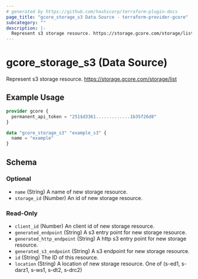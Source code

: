 ```yaml
---
# generated by https://github.com/hashicorp/terraform-plugin-docs
page_title: "gcore_storage_s3 Data Source - terraform-provider-gcore"
subcategory: ""
description: |-
  Represent s3 storage resource. https://storage.gcore.com/storage/list
---
```


# gcore_storage_s3 (Data Source)

Represent s3 storage resource. https://storage.gcore.com/storage/list

## Example Usage

```terraform
provider gcore {
  permanent_api_token = "251$d3361.............1b35f26d8"
}

data "gcore_storage_s3" "example_s3" {
  name = "example"
}
```

<!-- schema generated by tfplugindocs -->
## Schema

### Optional

- `name` (String) A name of new storage resource.
- `storage_id` (Number) An id of new storage resource.

### Read-Only

- `client_id` (Number) An client id of new storage resource.
- `generated_endpoint` (String) A s3 entry point for new storage resource.
- `generated_http_endpoint` (String) A http s3 entry point for new storage resource.
- `generated_s3_endpoint` (String) A s3 endpoint for new storage resource.
- `id` (String) The ID of this resource.
- `location` (String) A location of new storage resource. One of (s-ed1, s-darz1, s-ws1, s-dt2, s-drc2)
